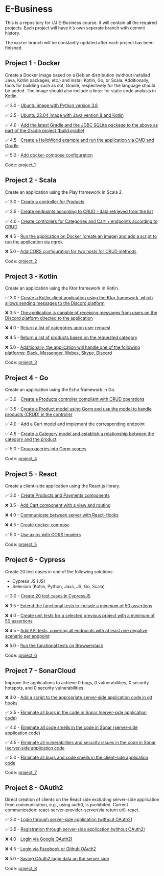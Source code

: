# E-Business

This is a repository for UJ E-Business course. It will contain all the required projects. Each project will have it's own seperate branch with commit history.

The `master` branch will be constantly updated after each project has been finished.

## Project 1 - Docker

Create a Docker image based on a Debian distribution (without installed Java, Kotlin packages, etc.) and install Kotlin, Go, or Scala. Additionally, tools for building such as sbt, Gradle, respectively for the language should be added. The image should also include a linter for static code analysis in Kotlin.

:white_check_mark: 3.0 - [Ubuntu image with Python version 3.8](https://github.com/frieZZerr/UJ-E-Business/commit/73f0f591d315ee8b1d62a8990b99811331e92d1e)

:white_check_mark: 3.5 - [Ubuntu:22.04 image with Java version 8 and Kotlin](https://github.com/frieZZerr/UJ-E-Business/commit/1eae08f2bbd39ee78c8c51c36d17352be099e6ea)

:white_check_mark: 4.0 - [Add the latest Gradle and the JDBC SQLite package to the above as part of the Gradle project (build.gradle)](https://github.com/frieZZerr/UJ-E-Business/commit/eac1658a933c92a887b61023574033c061363b39)

:white_check_mark: 4.5 - [Create a HelloWorld example and run the application via CMD and Gradle](https://github.com/frieZZerr/UJ-E-Business/commit/224e69a4d95e45453a3bb6c5761a8035450655ab)

:white_check_mark: 5.0 - [Add docker-compose configuration](https://github.com/frieZZerr/UJ-E-Business/commit/67d3d680b5bf157f8d034b77fe38d19e8ded5a20)

Code: [project_1](https://github.com/frieZZerr/UJ-E-Business/tree/project_1)

## Project 2 - Scala

Create an application using the Play framework in Scala 2.

:white_check_mark: 3.0 - [Create a controller for Products](https://github.com/frieZZerr/UJ-E-Business/commit/8e798a98c201ae0a1561a1b6f23b1e10e7bf13a1)

:white_check_mark: 3.5 - [Create endpoints according to CRUD - data retrieved from the list](https://github.com/frieZZerr/UJ-E-Business/commit/d0bce08efa8fe680a602895b622e6ab52b52c09e)

:white_check_mark: 4.0 - [Create controllers for Categories and Cart + endpoints according to CRUD](https://github.com/frieZZerr/UJ-E-Business/commit/f5a1a760b7c72dd593af1395b6d81a7b42081325)

:x: 4.5 - [Run the application on Docker (create an image) and add a script to run the application via ngrok]()

:x: 5.0 - [Add CORS configuration for two hosts for CRUD methods]()

Code: [project_2](https://github.com/frieZZerr/UJ-E-Business/tree/project_2)

## Project 3 - Kotlin

Create an application using the Ktor framework in Kotlin.

:white_check_mark: 3.0 - [Create a Kotlin client application using the Ktor framework, which allows sending messages to the Discord platform](https://github.com/frieZZerr/UJ-E-Business/commit/691e8b85b36bc22281c1bb9d6214eef90a2df673)

:x: 3.5 - [The application is capable of receiving messages from users on the Discord platform directed to the application]()

:x: 4.0 - [Return a list of categories upon user request]()

:x: 4.5 - [Return a list of products based on the requested category]()

:x: 5.0 - [Additionally, the application will handle one of the following platforms: Slack, Messenger, Webex, Skype, Discord]()

Code: [project_3](https://github.com/frieZZerr/UJ-E-Business/tree/project_3)

## Project 4 - Go

Create an application using the Echo framework in Go.

:white_check_mark: 3.0 - [Create a Products controller compliant with CRUD operations](https://github.com/frieZZerr/UJ-E-Business/commit/25492bdbdfc306b0a1aeb6e9fc4f9534c6e67a3f)

:white_check_mark: 3.5 - [Create a Product model using Gorm and use the model to handle products (CRUD) in the controller](https://github.com/frieZZerr/UJ-E-Business/commit/25492bdbdfc306b0a1aeb6e9fc4f9534c6e67a3f)

:white_check_mark: 4.0 - [Add a Cart model and implement the corresponding endpoint](https://github.com/frieZZerr/UJ-E-Business/commit/7da6c4acf9966b994af1df02412b5e9fc4eca74d)

:white_check_mark: 4.5 - [Create a Category model and establish a relationship between the category and the product](https://github.com/frieZZerr/UJ-E-Business/commit/5f3041a6b188985e8be086aea350bfe61099bf0c)

:white_check_mark: 5.0 - [Group queries into Gorm scopes](https://github.com/frieZZerr/UJ-E-Business/commit/348c088d05789c8936bda22ddaa0a38e9f6d439b)

Code: [project_4](https://github.com/frieZZerr/UJ-E-Business/tree/project_4)

## Project 5 - React

Create a client-side application using the React.js library.

:white_check_mark: 3.0 - [Create Products and Payments components](https://github.com/frieZZerr/UJ-E-Business/commit/6be1e1d0ee59c37fb49897452d3bc40fab4422e2)

:x: 3.5 - [Add Cart component with a view and routing]()

:x: 4.0 - [Communicate between server with React-Hooks]()

:x: 4.5 - [Create docker-compose]()

:white_check_mark: 5.0 - [Use axios with CORS headers](https://github.com/frieZZerr/UJ-E-Business/commit/6be1e1d0ee59c37fb49897452d3bc40fab4422e2)

Code: [project_5](https://github.com/frieZZerr/UJ-E-Business/tree/project_5)

## Project 6 - Cypress

Create 20 test cases in one of the following solutions:

- Cypress JS (JS)
- Selenium (Kotlin, Python, Java, JS, Go, Scala)

:white_check_mark: 3.0 - [Create 20 test cases in CypressJS](https://github.com/frieZZerr/UJ-E-Business/commit/8b3854d60bd2a6e5cd5012aa2d21c0d5e2a92c3e)

:x: 3.5 - [Extend the functional tests to include a minimum of 50 assertions]()

:x: 4.0 - [Create unit tests for a selected previous project with a minimum of 50 assertions]()

:x: 4.5 - [Add API tests, covering all endpoints with at least one negative scenario per endpoint]()

:x: 5.0 - [Run the functional tests on Browserstack]()

Code: [project_6](https://github.com/frieZZerr/UJ-E-Business/tree/project_6)

## Project 7 - SonarCloud

Improve the applications to achieve 0 bugs, 0 vulnerabilities, 0 security hotspots, and 0 security vulnerabilities.

:x: 3.0 - [Add a script to the appropriate server-side application code in git hooks]()

:white_check_mark: 3.5 - [Eliminate all bugs in the code in Sonar (server-side application code)](https://github.com/frieZZerr/UJ-E-Business/commit/b4879114b3a8b54dfa21b462a308037f60bf1212)

:white_check_mark: 4.0 - [Eliminate all code smells in the code in Sonar (server-side application code)](https://github.com/frieZZerr/UJ-E-Business/commit/b4879114b3a8b54dfa21b462a308037f60bf1212)

:white_check_mark: 4.5 - [Eliminate all vulnerabilities and security issues in the code in Sonar (server-side application code](https://github.com/frieZZerr/UJ-E-Business/commit/b4879114b3a8b54dfa21b462a308037f60bf1212)

:white_check_mark: 5.0 - [Eliminate all bugs and code smells in the client-side application code](https://github.com/frieZZerr/UJ-E-Business/commit/b4879114b3a8b54dfa21b462a308037f60bf1212)

Code: [project_7](https://github.com/frieZZerr/UJ-E-Business/tree/project_7)

## Project 8 - OAuth2

Direct creation of clients on the React side excluding server-side application from communication, e.g., using auth0, is prohibited. Correct communication: react-server-provider-server(via return uri)-react.

:white_check_mark: 3.0 - [Login through server-side application (without OAuth2)](https://github.com/frieZZerr/UJ-E-Business/commit/ab0519113b6e6c548c680f7d477e0a5ec49e4d0e)

:white_check_mark: 3.5 - [Registration through server-side application (without OAuth2)](https://github.com/frieZZerr/UJ-E-Business/commit/018dcfad2b769f70142b9ab0833638a1ce9b3544)

:x: 4.0 - [Login via Google OAuth2)](https://github.com/frieZZerr/UJ-E-Business/commit/018dcfad2b769f70142b9ab0833638a1ce9b3544)

:x: 4.5 - [Login via Facebook or Github OAuth2]()

:x: 5.0 - [Saving OAuth2 login data on the server side]()

Code: [project_8](https://github.com/frieZZerr/UJ-E-Business/tree/project_8)
